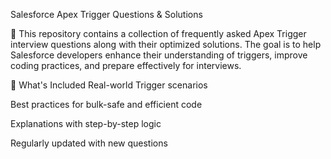 Salesforce Apex Trigger Questions & Solutions

🚀 This repository contains a collection of frequently asked Apex Trigger interview questions along with their optimized solutions. The goal is to help Salesforce developers enhance their understanding of triggers, improve coding practices, and prepare effectively for interviews.

📌 What's Included
Real-world Trigger scenarios

Best practices for bulk-safe and efficient code

Explanations with step-by-step logic

Regularly updated with new questions